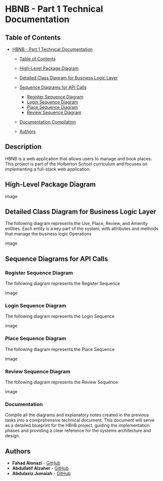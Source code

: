 # HBNB - Part 1 Technical Documentation

## Table of Contents
- [HBNB - Part 1 Technical Documentation](#hbnb---part-1)
  - [Table of Contents](#table-of-contents)
  - [High-Level Package Diagram](#High-Level-Package-Diagram)
  - [Detailed Class Diagram for Business Logic Layer](#Detailed-Class-Diagram-for-Business-Logic-Layer)
  - [Sequence Diagrams for API Calls](#Sequence-Diagrams-for-API-Calls)
	- [Register Sequence Diagram](#Register-Sequence-Diagram)
	- [Login Sequence Diagram](#Login-Sequence-Diagram)
	- [Place Sequence Diagram](#Place-Sequence-Diagram)
	- [Review Sequence Diagram](#Review-Sequence-Diagram)

  - [Documentation Compilation](#Documentation-Compilation)
  - [Authors](#authors)

## Description
HBNB is a web application that allows users to manage and book places. This project is part of the Holberton School curriculum and focuses on implementing a full-stack web application.

## High-Level Package Diagram

image

## Detailed Class Diagram for Business Logic Layer
The following diagram represents the Use, Place, Review, and Amenity entities. Each entity is a key part of the system, with attributes and methods that manage the business logic Operations

image


## Sequence Diagrams for API Calls

### Register Sequence Diagram

The following diagram represents the Register Sequence

image

### Login Sequence Diagram

The following diagram represents the Login Sequence

image

### Place Sequence Diagram

The following diagram represents the Place Sequence

image

### Review Sequence Diagram

The following diagram represents the Review Sequence

image

### Documentation
Compile all the diagrams and explanatory notes created in the previous tasks into a comprehensive technical document. This document will serve as a detailed blueprint for the HBnB project, guiding the implementation phases and providing a clear reference for the systems architecture and design.


## Authors
- **Fahad Alonazi** - [GitHub](https://github.com/Froot1)
- **Abdullatif Alzaher** - [GitHub](https://github.com/)
- **Abdulaziz Jumaiah** - [GitHub](https://github.com/)
